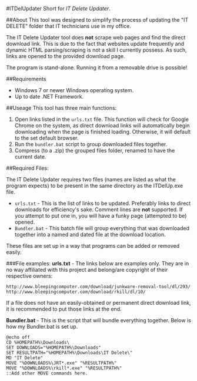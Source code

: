 #ITDelUpdater
Short for *IT Delete Updater*.

##About
This tool was designed to simplify the process of updating the "IT DELETE" folder that IT technicians use in my office. 

The IT Delete Updater tool does **not** scrape web pages and find the direct download link. This is due to the fact that websites update frequently and dynamic HTML parsing/scraping is not a skill I currently possess. As such, links are opened to the provided download page.

The program is stand-alone. Running it from a removable drive is possible!

##Requirements
* Windows 7 or newer Windows operating system.
* Up to date .NET Framework.

##Useage
This tool has three main functions:

1. Open links listed in the `urls.txt` file. This function will check for Google Chrome on the system, as direct download links will automatically begin downloading when the page is finished loading. Otherwise, it will default to the set default browser.
2. Run the `bundler.bat` script to group downloaded files together.
3. Compress (to a .zip) the grouped files folder, renamed to have the current date.

##Required Files:

The IT Delete Updater requires two files (names are listed as what the program expects) to be present in the same directory as the ITDelUp.exe file. 

* `urls.txt` - This is the list of links to be updated. Preferably links to direct downloads for efficiency's sake. Comment lines are **not** supported. If you attempt to put one in, you will have a funky page (attempted to be) opened. 
* `Bundler.bat` - This batch file will group everything that was downloaded together into a named and dated file at the download location.

These files are set up in a way that programs can be added or removed easily.

###File examples:
**urls.txt** - The links below are examples only. They are in no way affiliated with this project and belong/are copyright of their respective owners:
```
http://www.bleepingcomputer.com/download/junkware-removal-tool/dl/293/
http://www.bleepingcomputer.com/download/rkill/dl/10/
```

If a file does not have an easily-obtained or permanent direct download link, it is recommended to put those links at the end.

**Bundler.bat** - This is the script that will bundle everything together. Below is how my Bundler.bat is set up.
```
@echo off
CD %HOMEPATH%\Downloads\
SET DOWNLOADS="%HOMEPATH%\Downloads"
SET RESULTPATH="%HOMEPATH%\Downloads\IT Delete\"
MD "IT Delete"
MOVE "%DOWNLOADS%\JRT*.exe" "%RESULTPATH%"
MOVE "%DOWNLOADS%\rkill*.exe" "%RESULTPATH%"
::Add other MOVE commands here.
```

